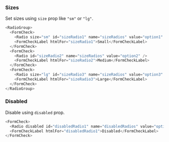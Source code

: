 ### Sizes

Set sizes using `size` prop like `"sm"` or `"lg"`.

```js
<RadioGroup>
  <FormCheck>
    <Radio size="sm" id="sizeRadio1" name="sizeRadios" value="option1" />
    <FormCheckLabel htmlFor="sizeRadio1">Small</FormCheckLabel>
  </FormCheck>
  <FormCheck>
    <Radio id="sizeRadio2" name="sizeRadios" value="option2" />
    <FormCheckLabel htmlFor="sizeRadio2">Medium</FormCheckLabel>
  </FormCheck>
  <FormCheck>
    <Radio size="lg" id="sizeRadio3" name="sizeRadios" value="option3" />
    <FormCheckLabel htmlFor="sizeRadio3">Large</FormCheckLabel>
  </FormCheck>
</RadioGroup>
```

### Disabled

Disable using `disabled` prop.

```js
<FormCheck>
  <Radio disabled id="disabledRadio1" name="disabledRadios" value="option1" />
  <FormCheckLabel htmlFor="disabledRadio1">Disabled</FormCheckLabel>
</FormCheck>
```

